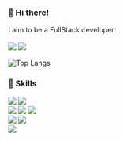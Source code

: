 ### 👋 Hi there!
I aim to be a FullStack developer!</br></br>
<img src="https://img.shields.io/badge/rmfls4359@gmail.com-EA4335?logo=gmail"> <img src="https://img.shields.io/badge/velog-20C997?logo=velog">

![Top Langs](https://github-readme-stats.vercel.app/api/top-langs/?username=femmefatalehaein&hide_progress=true)
### :wrench: Skills
<img src="https://img.shields.io/badge/springboot-green?logo=springboot"> <img src="https://img.shields.io/badge/react-61DAFB?logo=react"> </br>
<img src="https://img.shields.io/badge/java-orange?logo=java"> <img src="https://img.shields.io/badge/python-3776AB?logo=python"> <img src="https://img.shields.io/badge/javascript-F7DF1E?logo=javascript"><br>
<img src="https://img.shields.io/badge/MySQL-4479A1?logo=mysql"> <img src="https://img.shields.io/badge/mongoDB-47A248?logo=mmongodb"> </br>
<img src="https://img.shields.io/badge/Amazon EC2-FF9900?logo=amazonec2">

<!--
**femmefatalehaein/femmefatalehaein** is a ✨ _special_ ✨ repository because its `README.md` (this file) appears on your GitHub profile.

Here are some ideas to get you started:

- 🔭 I’m currently working on ...
- 🌱 I’m currently learning ...
- 👯 I’m looking to collaborate on ...
- 🤔 I’m looking for help with ...
- 💬 Ask me about ...
- 📫 How to reach me: ...
- 😄 Pronouns: ...
- ⚡ Fun fact: ...
-->
